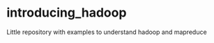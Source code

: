 introducing_hadoop
==================

Little repository with examples to understand hadoop and mapreduce
